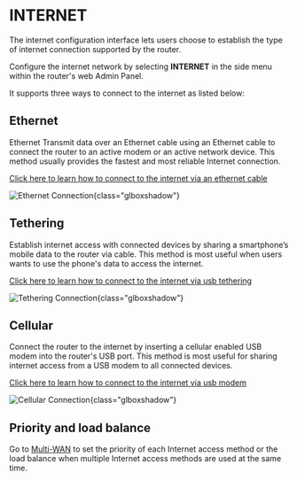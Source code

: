# INTERNET

The internet configuration interface lets users choose to establish the type of internet connection supported by the router.

Configure the internet network by selecting **INTERNET** in the side menu within the router's web Admin Panel. 

It supports three ways to connect to the internet as listed below:

## Ethernet

Ethernet 
Transmit data over an Ethernet cable using an Ethernet cable to connect the router to an active modem or an active network device. This method usually provides the fastest and most reliable Internet connection. 

[Click here to learn how to connect to the internet via an ethernet cable](../../../interface_guide/internet_ethernet)

![Ethernet Connection](https://static.gl-inet.com/docs/en/4/user_guide/gl-mt2500/internet/mt2500_ethernet.png){class="glboxshadow"}

## Tethering

Establish internet access with connected devices by sharing a smartphone’s mobile data to the router via cable. This method is most useful when users wants to use the phone's data to access the internet.

[Click here to learn how to connect to the internet via usb tethering](../../../interface_guide/internet_tethering)

![Tethering Connection](https://static.gl-inet.com/docs/en/4/user_guide/gl-mt2500/internet/mt2500_tethering.png){class="glboxshadow"}

## Cellular

Connect the router to the internet by inserting a cellular enabled USB modem into the router's USB port. This method is most useful for sharing internet access from a USB modem to all connected devices.

[Click here to learn how to connect to the internet via usb modem](../../../interface_guide/internet_cellular)

![Cellular Connection](https://static.gl-inet.com/docs/en/4/user_guide/gl-mt2500/internet/mt2500_cellular.png){class="glboxshadow"}

## Priority and load balance

Go to [Multi-WAN](../../../interface_guide/multi-wan/) to set the priority of each Internet access method or the load balance when multiple Internet access methods are used at the same time.